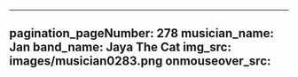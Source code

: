 ------
pagination_pageNumber: 278
musician_name: Jan
band_name: Jaya The Cat
img_src: images/musician0283.png
onmouseover_src: 
------